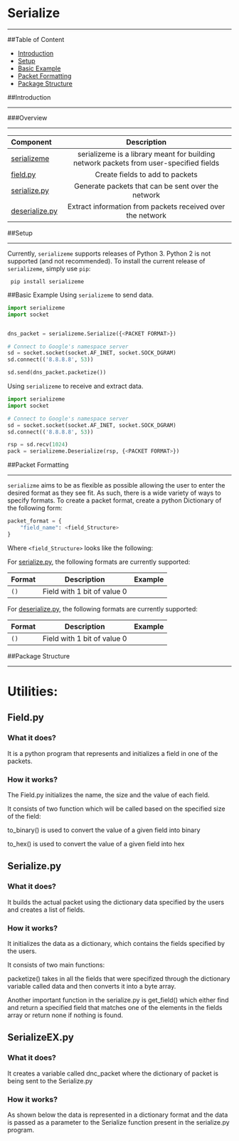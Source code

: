 # Serialize
___
##Table of Content
* [Introduction](#Introduction)
* [Setup](#setup)
* [Basic Example](#Basic-Example)
* [Packet Formatting](#Packet-formattig)
* [Package Structure](#package-structure)

##Introduction
___


###Overview
___

| Component      | Description     | 
| :------------- | :----------: | 
|  [serializeme]("https://github.com/jroosenschoon/serialize-me/tree/main/serializeme") | serializeme is a library meant for building network packets from user-specified fields  | 
| [field.py]("https://github.com/jroosenschoon/serialize-me/blob/main/serializeme/field.py") | Create fields to add to packets | 
| [serialize.py]("https://github.com/jroosenschoon/serialize-me/blob/main/serializeme/serialize.py") | Generate packets that can be sent over the network |
| [deserialize.py]("https://github.com/jroosenschoon/serialize-me/blob/main/serializeme/deserialize.py") | Extract information from packets received over the network |

##Setup
___
Currently, `serializeme` supports releases of Python 3. Python 2 is not supported (and not recommended).
To install the current release of `serializeme`, simply use `pip`:

``` pip install serializeme```

##Basic Example
Using  `serializeme` to send data.
```python
import serializeme
import socket


dns_packet = serializeme.Serialize({<PACKET FORMAT>})

# Connect to Google's namespace server
sd = socket.socket(socket.AF_INET, socket.SOCK_DGRAM)
sd.connect(('8.8.8.8', 53))

sd.send(dns_packet.packetize())
```

Using `serializeme` to receive and extract data.
```python
import serializeme
import socket

# Connect to Google's namespace server
sd = socket.socket(socket.AF_INET, socket.SOCK_DGRAM)
sd.connect(('8.8.8.8', 53))

rsp = sd.recv(1024)
pack = serializeme.Deserialize(rsp, {<PACKET FORMAT>})
```

##Packet Formatting
___
`serializme` aims to be as flexible as possible allowing the user to enter the desired format as they see fit. As such, there is a wide variety of ways to specify formats.
To create a packet format, create a python Dictionary of the following form:
```python
packet_format = {
    "field_name": <field_Structure>
}
```
Where `<field_Structure>` looks like the following:

For [serialize.py]("https://github.com/jroosenschoon/serialize-me/blob/main/serializeme/serialize.py"), the following formats are currently supported:

| Format         | Description     |  Example |
| :------------- | :----------: | :----:      |
| `()`           | Field with 1 bit of value 0 | 

For [deserialize.py]("https://github.com/jroosenschoon/serialize-me/blob/main/deserializeme/serialize.py"), the following formats are currently supported:

| Format         | Description     |  Example |
| :------------- | :----------: | :----:      |
| `()`           | Field with 1 bit of value 0 | 




##Package Structure
___




# Utilities:
## Field.py
### What it does?
It is a python program that represents and initializes a field in one of the packets.

### How it works?

The Field.py initializes the name, the size and the value of each field.
  
It consists of two function which will be called based on the specified size of the field:
  
to_binary() is used to convert the value of a given field into binary

to_hex() is used to convert the value of a given field into hex
  
  
## Serialize.py
### What it does?
It builds the actual packet using the dictionary data specified by the users and creates a list of fields.
 
### How it works?
It initializes the data as a dictionary, which contains the fields specified by the users.

It consists of two main functions:

packetize() takes in all the fields that were specifized through the dictionary variable called data and then converts it into a byte array.

Another important function in the serialize.py is get_field() which either find and return a specified field that matches one of the elements in the fields array or return none if nothing is found.

## SerializeEX.py  
  
### What it does?
It creates a variable called dnc_packet where the dictionary of packet is being sent to the Serialize.py 

### How it works?
As shown below the data is represented in a dictionary format and the data is passed as a parameter to the Serialize function present in the serialize.py program.


